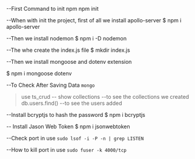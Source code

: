 --First Command to init npm
npm init

--When with init the project, first of all we install apollo-server
$ npm i apollo-server

--Then we install nodemon
$ npm i -D nodemon

--The whe create the index.js file
$ mkdir index.js

--Then we install mongoose and dotenv extension

$ npm i mongoose dotenv

--To Check After Saving Data
```mongo```
>use ts_crud        --
>show collections   --to see the collections we created
>db.users.find()    --to see the users added

--Install bcryptjs to hash the password
$ npm i bcryptjs

-- Install Jason Web Token
$ npm i jsonwebtoken


--Check port in use 
```sudo lsof -i -P -n | grep LISTEN```

--How to kill port in use
```sudo fuser -k 4000/tcp```